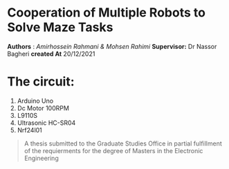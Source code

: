 # Cooperation of Multiple Robots to Solve Maze Tasks
**Authors** : *Amirhossein Rahmani & Mohsen Rahimi*<enter>
**Supervisor:** Dr Nassor Bagheri <enter>
**created At** 20/12/2021
# The circuit:
1. Arduino Uno
2. Dc Motor 100RPM
3. L9110S
4. Ultrasonic HC-SR04
5. Nrf24l01
    
> A thesis submitted to the Graduate Studies Office in partial fulfillment of the requierments for the degree of Masters in the Electronic Engineering 


